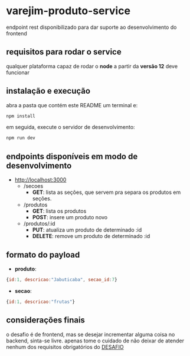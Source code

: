 # varejim-produto-service

endpoint rest disponibilizado para dar suporte ao desenvolvimento do frontend

## requisitos para rodar o service

qualquer plataforma capaz de rodar o **node** a partir da **versão 12** deve
funcionar

## instalação e execução

abra a pasta que contém este README um terminal e:

```bash
npm install 
```

em seguida, execute o servidor de desenvolvimento:

```bash
npm run dev
```

## endpoints disponíveis em modo de desenvolvimento

- <http://localhost:3000>
  - /secoes
    - **GET**: lista as seções, que servem pra separa os produtos em seções.
  - /produtos
    - **GET**: lista os produtos
    - **POST**: insere um produto novo
  - /produtos/:id
    - **PUT**: atualiza um produto de determinado :id
    - **DELETE**: remove um produto de determinado :id

## formato do payload

- **produto**:

```js
{id:1, descricao:"Jabuticaba", secao_id:7}
```

- **secao**:

```js
{id:1, descricao:"frutas"}
```

## considerações finais

o desafio é de frontend, mas se desejar incrementar alguma coisa no backend,
sinta-se livre. apenas tome o cuidado de não deixar de atender nenhum dos
requisitos obrigatórios do [DESAFIO](../DESAFIO.md)
